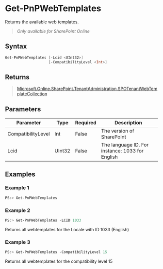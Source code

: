 # Get-PnPWebTemplates
Returns the available web templates.
>*Only available for SharePoint Online*
## Syntax
```powershell
Get-PnPWebTemplates [-Lcid <UInt32>]
                    [-CompatibilityLevel <Int>]
```


## Returns
>[Microsoft.Online.SharePoint.TenantAdministration.SPOTenantWebTemplateCollection](https://msdn.microsoft.com/en-us/library/microsoft.online.sharepoint.tenantadministration.spotenantwebtemplatecollection.aspx)

## Parameters
Parameter|Type|Required|Description
---------|----|--------|-----------
|CompatibilityLevel|Int|False|The version of SharePoint|
|Lcid|UInt32|False|The language ID. For instance: 1033 for English|
## Examples

### Example 1
```powershell
PS:> Get-PnPWebTemplates
```


### Example 2
```powershell
PS:> Get-PnPWebTemplates -LCID 1033
```
Returns all webtemplates for the Locale with ID 1033 (English)

### Example 3
```powershell
PS:> Get-PnPWebTemplates -CompatibilityLevel 15
```
Returns all webtemplates for the compatibility level 15

